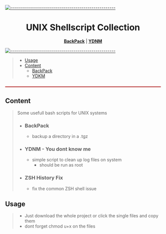 [![-----------------------------------------------------](https://raw.githubusercontent.com/andreasbm/readme/master/assets/lines/colored.png)](#-)

<strong><h1 align='center'>UNIX Shellscript Collection</h1></strong>
<p align="center">
<strong><a href="https://github.com/sera619/BashDIC/raw/master/BackPack.sh">BackPack</a></strong>
|
<strong><a href="https://github.com/sera619/BashDIC/raw/master/YDNM.sh">YDNM</a></strong>
</p>

[![-----------------------------------------------------](https://raw.githubusercontent.com/andreasbm/readme/master/assets/lines/colored.png)](#-)

> - [Usage](##Usage)
> - [Content](#Content)
>   - [BackPack](BackPack.sh)
>   - [YDKM](YDNM.sh)

[![-----------------------------------------------------](https://github.com/sera619/sera619/blob/main/coloredred.png?raw=true)](#-)

## Content ##

> Some usefull bash scripts for UNIX systems
>
> - ### BackPack ###
>
>   - backup a directory in a .tgz
>
> - ### YDNM - You dont know me ###
>
>   - simple script to clean up log files on system
>     - should be run as root
>
> - ### ZSH History Fix ###
>
>   - fix the common ZSH shell issue


## Usage ##

> - Just download the whole project or click the single files and copy them
> - dont forget chmod u+x on the files
